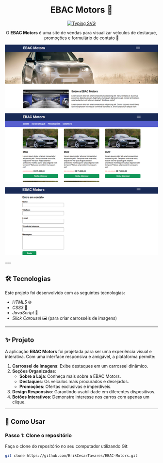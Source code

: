 <h1 align="center">EBAC Motors 🚗</h1>

<div align="center">
  <a href="https://git.io/typing-svg">
    <img src="https://readme-typing-svg.demolab.com?font=Roboto&size=24&duration=2000&pause=500&color=3498DB&center=true&vCenter=true&width=435&lines=EBAC+Motors+🚗;Plataforma+Interativa+de+Carros!" alt="Typing SVG" />
  </a>
</div>

<p align="center">
  O <b>EBAC Motors</b> é uma site de vendas para visualizar veículos de destaque, promoções e formulário de contato 🌟
</p>

<p align="center">
  <img alt="Demonstração do projeto" src="https://github.com/ErikCesarTavares/EBAC-Motors/blob/main/images/imagemReadme%20(1).png" width="600px">
</p>
<p align="center">
  <img alt="Demonstração do projeto" src="https://github.com/ErikCesarTavares/EBAC-Motors/blob/main/images/imagemReadme%20(2).png" width="600px">
</p>
<p align="center">
  <img alt="Demonstração do projeto" src="https://github.com/ErikCesarTavares/EBAC-Motors/blob/main/images/imagemReadme%20(3).png" width="600px">
</p>
---

## 🛠 Tecnologias

Este projeto foi desenvolvido com as seguintes tecnologias:

- *HTML5* 🌐
- *CSS3* 🎨
- *JavaScript* 📜
- *Slick Carousel* 🖼️ (para criar carrosséis de imagens)

---

## ✨ Projeto

A aplicação **EBAC Motors** foi projetada para ser uma experiência visual e interativa. Com uma interface responsiva e amigável, a plataforma permite:

1. **Carrossel de Imagens**: Exibe destaques em um carrossel dinâmico.
2. **Seções Organizadas**:
   - **Sobre a Loja**: Conheça mais sobre a EBAC Motors.
   - **Destaques**: Os veículos mais procurados e desejados.
   - **Promoções**: Ofertas exclusivas e imperdíveis.
3. **Design Responsivo**: Garantindo usabilidade em diferentes dispositivos.
4. **Botões Interativos**: Demonstre interesse nos carros com apenas um clique.

---

## 🧠 Como Usar

### Passo 1: Clone o repositório
Faça o clone do repositório no seu computador utilizando Git:

```bash
git clone https://github.com/ErikCesarTavares/EBAC-Motors.git

